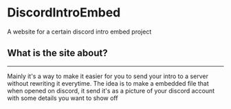 # DiscordIntroEmbed
A website for a certain discord intro embed project

## What is the site about?
---------
Mainly it's a way to make it easier for you to send your intro to a server without rewriting it everytime. The idea is to make a embedded file that when opened on discord, it send it's as a picture of your discord account with some details you want to show off
